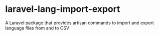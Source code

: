 laravel-lang-import-export
==========================

A Laravel package that provides artisan commands to import and export language files from and to CSV
